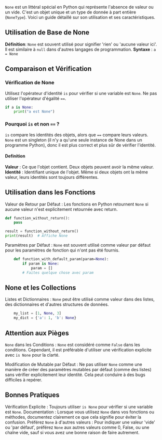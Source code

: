 ```None``` est un littéral spécial en Python qui représente l'absence de valeur ou un vide. C'est un objet unique et un type de donnée à part entière (```NoneType```). Voici un guide détaillé sur son utilisation et ses caractéristiques.

## Utilisation de Base de None

**Définition**: ```None``` est souvent utilisé pour signifier 'rien' ou 'aucune valeur ici'. Il est similaire à ```null``` dans d'autres langages de programmation.
**Syntaxe** :
    ```a = None```

## Comparaison et Vérification

### Vérification de None 

Utilisez l'opérateur d'identité ```is``` pour vérifier si une variable est ```None```. Ne pas utiliser l'opérateur d'égalité ```==```.

```python
if a is None:
    print("a est None")
```

### Pourquoi ```is``` et non ```==``` ? 

```is``` compare les identités des objets, alors que ```==``` compare leurs valeurs. ```None``` est un singleton (il n'y a qu'une seule instance de None dans un programme Python), donc il est plus correct et plus sûr de vérifier l'identité.

#### Definition

**Valeur** : Ce que l'objet contient. Deux objets peuvent avoir la même valeur.
**Identité** : Identifiant unique de l'objet. Même si deux objets ont la même valeur, leurs identités sont toujours différentes.

## Utilisation dans les Fonctions

Valeur de Retour par Défaut : Les fonctions en Python retournent ```None``` si aucune valeur n'est explicitement retournée avec return.

```python
def function_without_return():
    pass

result = function_without_return()
print(result)  # Affiche None
```

Paramètres par Défaut : ```None``` est souvent utilisé comme valeur par défaut pour les 
paramètres de fonction qui n'ont pas été fournis.

```python
    def function_with_default_param(param=None):
        if param is None:
            param = []
        # Faites quelque chose avec param
```

## None et les Collections

Listes et Dictionnaires : ```None``` peut être utilisé comme valeur dans des listes, des dictionnaires et d'autres structures de données.

```python
    my_list = [1, None, 3]
    my_dict = {'a': 1, 'b': None}
```
## Attention aux Pièges

```None``` dans les Conditions : ```None``` est considéré comme ```False``` dans les conditions. Cependant, il est préférable d'utiliser une vérification explicite avec ```is None``` pour la clarté.

Modification de Mutable par Défaut : Ne pas utiliser ```None``` comme une manière de créer des paramètres mutables par défaut (comme des listes) sans vérifier explicitement leur identité. Cela peut conduire à des bugs difficiles à repérer.

## Bonnes Pratiques

Vérification Explicite : Toujours utiliser ```is None``` pour vérifier si une variable est ```None```.
Documentation : Lorsque vous utilisez ```None``` dans vos fonctions ou méthodes, documentez clairement ce que cela signifie pour éviter la confusion.
Préférez ```None``` à d'autres valeurs : Pour indiquer une valeur 'vide' ou 'par défaut', préférez ```None``` aux autres valeurs comme 0, False, ou une chaîne vide, sauf si vous avez une bonne raison de faire autrement.
